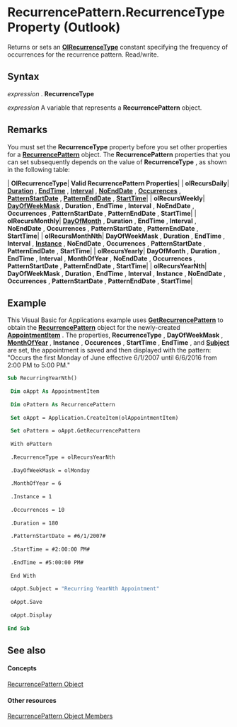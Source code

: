 
# RecurrencePattern.RecurrenceType Property (Outlook)

Returns or sets an  **[OlRecurrenceType](63bc267e-6b9d-2cb5-3a96-4beb41afff72.md)** constant specifying the frequency of occurrences for the recurrence pattern. Read/write.


## Syntax

 _expression_ . **RecurrenceType**

 _expression_ A variable that represents a **RecurrencePattern** object.


## Remarks

You must set the  **RecurrenceType** property before you set other properties for a **[RecurrencePattern](36c098f7-59fb-879a-5173-ed0260d13fa4.md)** object. The **RecurrencePattern** properties that you can set subsequently depends on the value of **RecurrenceType** , as shown in the following table:



| **OlRecurrenceType**| **Valid RecurrencePattern Properties**|
| **olRecursDaily**| **[Duration](91cceed3-fd56-bae3-ee00-16f4b02eb2e3.md)** , **[EndTime](7babda13-9e57-4c80-1ab3-56025753ed9d.md)** , **[Interval](e3220174-38dc-d1e3-8d26-b3f208b554a4.md)** , **[NoEndDate](47c5841a-c0d2-2b06-ec73-7093779ceafa.md)** , **[Occurrences](a99a8a1c-dcd3-e96d-6091-0a005ca3b05f.md)** , **[PatternStartDate](20c82dbd-a622-91b6-618c-7cbe8bff2ca7.md)** , **[PatternEndDate](0f78ea71-3d92-2d38-be10-e05ab7bcf44a.md)** , **[StartTime](557e0f8d-c95d-e1f9-91a2-0734248d8628.md)**|
| **olRecursWeekly**| **[DayOfWeekMask](79268798-90ab-4161-5a6e-97669daa475a.md)** , **Duration** , **EndTime** , **Interval** , **NoEndDate** , **Occurrences** , **PatternStartDate** , **PatternEndDate** , **StartTime**|
| **olRecursMonthly**| **[DayOfMonth](d89a9a55-060c-d25d-4bf6-21e345da36d1.md)** , **Duration** , **EndTime** , **Interval** , **NoEndDate** , **Occurrences** , **PatternStartDate** , **PatternEndDate** , **StartTime**|
| **olRecursMonthNth**| **DayOfWeekMask** , **Duration** , **EndTime** , **Interval** , **[Instance](3458aeff-97b7-02f8-e352-203ecc92dedd.md)** , **NoEndDate** , **Occurrences** , **PatternStartDate** , **PatternEndDate** , **StartTime**|
| **olRecursYearly**| **DayOfMonth** , **Duration** , **EndTime** , **Interval** , **MonthOfYear** , **NoEndDate** , **Occurrences** , **PatternStartDate** , **PatternEndDate** , **StartTime**|
| **olRecursYearNth**| **DayOfWeekMask** , **Duration** , **EndTime** , **Interval** , **Instance** , **NoEndDate** , **Occurrences** , **PatternStartDate** , **PatternEndDate** , **StartTime**|

## Example

This Visual Basic for Applications example uses  **[GetRecurrencePattern](a9f67c5b-a77f-4e34-e654-d12560a6dba0.md)** to obtain the **[RecurrencePattern](36c098f7-59fb-879a-5173-ed0260d13fa4.md)** object for the newly-created **[AppointmentItem](204a409d-654e-27aa-643a-8344c631b82d.md)** . The properties, **RecurrenceType** , **DayOfWeekMask** , **[MonthOfYear](14112950-1e2a-a99a-7c48-3e76358de645.md)** , **Instance** , **Occurences** , **StartTime** , **EndTime** , and **[Subject](57f0f242-6d04-175f-4ea2-25145787f5bd.md)** are set, the appointment is saved and then displayed with the pattern: "Occurs the first Monday of June effective 6/1/2007 until 6/6/2016 from 2:00 PM to 5:00 PM."


```vb
Sub RecurringYearNth() 
 
 Dim oAppt As AppointmentItem 
 
 Dim oPattern As RecurrencePattern 
 
 Set oAppt = Application.CreateItem(olAppointmentItem) 
 
 Set oPattern = oAppt.GetRecurrencePattern 
 
 With oPattern 
 
 .RecurrenceType = olRecursYearNth 
 
 .DayOfWeekMask = olMonday 
 
 .MonthOfYear = 6 
 
 .Instance = 1 
 
 .Occurrences = 10 
 
 .Duration = 180 
 
 .PatternStartDate = #6/1/2007# 
 
 .StartTime = #2:00:00 PM# 
 
 .EndTime = #5:00:00 PM# 
 
 End With 
 
 oAppt.Subject = "Recurring YearNth Appointment" 
 
 oAppt.Save 
 
 oAppt.Display 
 
End Sub
```


## See also


#### Concepts


[RecurrencePattern Object](36c098f7-59fb-879a-5173-ed0260d13fa4.md)
#### Other resources


[RecurrencePattern Object Members](d282fdb2-2b6d-983d-fe5f-698113d35f89.md)
